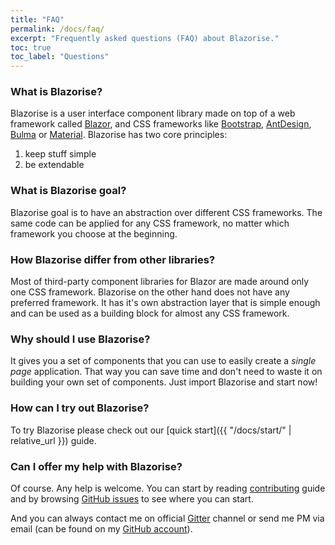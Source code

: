 ```yaml
---
title: "FAQ"
permalink: /docs/faq/
excerpt: "Frequently asked questions (FAQ) about Blazorise."
toc: true
toc_label: "Questions"
---
```


### What is Blazorise?

Blazorise is a user interface component library made on top of a web framework called [Blazor](https://dotnet.microsoft.com/apps/aspnet/web-apps/blazor), and CSS frameworks like [Bootstrap](https://getbootstrap.com/), [AntDesign](https://ant.design/), [Bulma](https://bulma.io/) or [Material](http://daemonite.github.io/material/). Blazorise has two core principles:

1. keep stuff simple
2. be extendable

### What is Blazorise goal?

Blazorise goal is to have an abstraction over different CSS frameworks. The same code can be applied for any CSS framework, no matter which framework you choose at the beginning.

### How Blazorise differ from other libraries?

Most of third-party component libraries for Blazor are made around only one CSS framework. Blazorise on the other hand does not have any preferred framework. It has it's own abstraction layer that is simple enough and can be used as a building block for almost any CSS framework.

### Why should I use Blazorise?

It gives you a set of components that you can use to easily create a _single page_ application. That way you can save time and don't need to waste it on building your own set of components. Just import Blazorise and start now!

### How can I try out Blazorise?

To try Blazorise please check out our [quick start]({{ "/docs/start/" | relative_url }}) guide.

### Can I offer my help with Blazorise?

Of course. Any help is welcome. You can start by reading [contributing](https://github.com/stsrki/Blazorise/blob/master/CONTRIBUTING.md) guide and by browsing [GitHub issues](https://github.com/stsrki/Blazorise/issues) to see where you can start.

And you can always contact me on official [Gitter](https://gitter.im/stsrki/Blazorise) channel or send me PM via email (can be found on my [GitHub account](https://github.com/stsrki)).